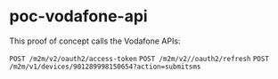 # poc-vodafone-api

This proof of concept calls the Vodafone APIs:

`POST /m2m/v2/oauth2/access-token`
`POST /m2m/v2//oauth2/refresh`
`POST /m2m/v1/devices/901289998150654?action=submitsms`

